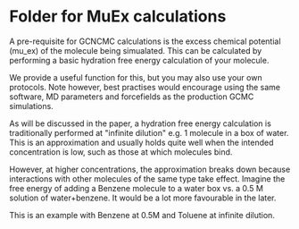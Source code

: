 # Folder for MuEx calculations

A pre-requisite for GCNCMC calculations is the excess chemical potential (mu_ex) of the molecule being simualated. This can be calculated by performing a basic hydration free energy calculation of your molecule. 

We provide a useful function for this, but you may also use your own protocols. Note however, best practises would encourage using the same software, MD parameters and forcefields as the production GCMC simulations.

As will be discussed in the paper, a hydration free energy calculation is traditionally performed at "infinite dilution" e.g. 1 molecule in a box of water. This is an approximation and usually holds quite well when the intended concentration is low, such as those at which molecules bind.

However, at higher concentrations, the approximation breaks down because interactions with other molecules of the same type take effect. Imagine the free energy of adding a Benzene molecule to a water box vs. a 0.5 M solution of water+benzene. It would be a lot more favourable in the later. 

This is an example with Benzene at 0.5M and Toluene at infinite dilution.

